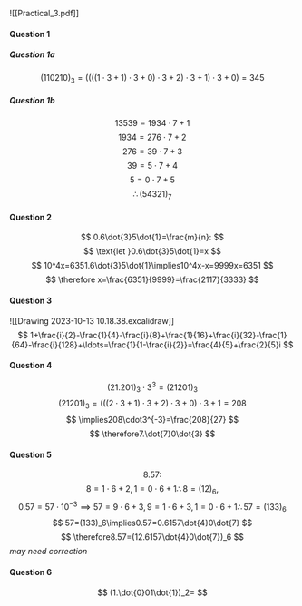 ![[Practical_3.pdf]]

#### Question 1
##### Question 1a
$$
(110210)_3=((((1\cdot3+1)\cdot3+0)\cdot3+2)\cdot3+1)\cdot3+0)=345
$$
##### Question 1b
$$
13539=1934\cdot7+1
$$
$$
1934=276\cdot7+2
$$
$$
276=39\cdot7+3
$$
$$
39=5\cdot7+4
$$
$$
5=0\cdot7+5
$$
$$
\therefore (54321)_7
$$
#### Question 2
$$
0.6\dot{3}5\dot{1}=\frac{m}{n}:
$$
$$
\text{let }0.6\dot{3}5\dot{1}=x
$$
$$
10^4x=6351.6\dot{3}5\dot{1}\implies10^4x-x=9999x=6351
$$
$$
\therefore x=\frac{6351}{9999}=\frac{2117}{3333}
$$
#### Question 3
![[Drawing 2023-10-13 10.18.38.excalidraw]]
$$
1+\frac{i}{2}-\frac{1}{4}-\frac{i}{8}+\frac{1}{16}+\frac{i}{32}-\frac{1}{64}-\frac{i}{128}+\ldots=\frac{1}{1-\frac{i}{2}}=\frac{4}{5}+\frac{2}{5}i
$$
#### Question 4
$$
(21.201)_3\cdot3^3=(21201)_3
$$
$$
(21201)_3=(((2\cdot3+1)\cdot3+2)\cdot3+0)\cdot3+1=208
$$
$$
\implies208\cdot3^{-3}=\frac{208}{27}
$$
$$
\therefore7.\dot{7}0\dot{3}
$$
#### Question 5
$$
8.57:
$$
$$
8=1\cdot6+2,1=0\cdot6+1\therefore8=(12)_6,
$$
$$
0.57=57\cdot10^{-3}\implies57=9\cdot6+3,9=1\cdot6+3,1=0\cdot6+1\therefore57=(133)_6
$$
$$
57=(133)_6\implies0.57=0.6157\dot{4}0\dot{7}
$$
$$
\therefore8.57=(12.6157\dot{4}0\dot{7})_6
$$
*may need correction*
#### Question 6
$$
(1.\dot{0}01\dot{1})_2=
$$
